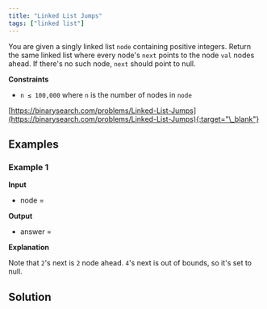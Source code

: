 ```yaml
---
title: "Linked List Jumps"
tags: ["linked list"]
---
```


You are given a singly linked list `node` containing positive integers. Return the same linked list where every node's `next` points to the node `val` nodes ahead. If there's no such node, `next` should point to null.

**Constraints**

- `n ≤ 100,000` where `n` is the number of nodes in `node`

[https://binarysearch.com/problems/Linked-List-Jumps](https://binarysearch.com/problems/Linked-List-Jumps){:target="\_blank"}

<script src="/assets/js/viz/viz.js"></script>
<script src="/assets/js/viz/lite.render.js"></script>

## Examples

### Example 1

**Input**

- node =

<div id="example1Node" style="text-align: center"></div>
<script>
  var viz = new Viz();
  
  viz.renderSVGElement("digraph example1Node { 0 [label = 2]; 1 [label = 1]; 2 [label = 4]; 3 [label = 1]; 0->1->2->3; rankdir=LR }")
  .then(function(element) {
    document.getElementById("example1Node").appendChild(element);
  })
  .catch(error => {
    viz = new Viz();
    console.error(error);
  });
</script>

**Output**

- answer =

<div id="example1Output" style="text-align: center"></div>
<script>
  var viz = new Viz();
  
  viz.renderSVGElement("digraph example1Output { 0 [label = 2]; 1 [label = 4]; 0->1; rankdir=LR }")
  .then(function(element) {
    document.getElementById("example1Output").appendChild(element);
  })
  .catch(error => {
    viz = new Viz();
    console.error(error);
  });
</script>

**Explanation**

Note that `2`'s next is `2` node ahead. `4`'s next is out of bounds, so it's set to null.

## Solution

<script src="https://gist.github.com/yaeba/16da7be5123724fcf6eccc25581cef5a.js?file=Linked-List-Jumps.cpp"></script>
